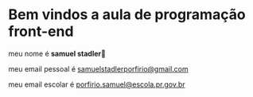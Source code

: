 # Bem vindos a aula de programação front-end
meu nome  é **samuel stadler🔱**

meu email pessoal é samuelstadlerporfirio@gmail.com

meu email escolar é porfirio.samuel@escola.pr.gov.br
